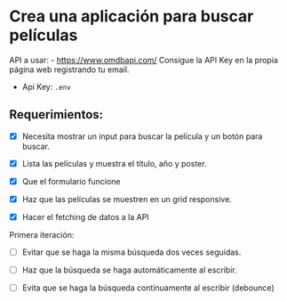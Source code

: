 # Crea una aplicación para buscar películas

API a usar: - https://www.omdbapi.com/ Consigue la API Key en la propia página web registrando tu email.

- Api Key: `.env`

## Requerimientos:

- [x] Necesita mostrar un input para buscar la película y un botón para buscar.

- [x] Lista las películas y muestra el título, año y poster.

- [x] Que el formulario funcione

- [x] Haz que las películas se muestren en un grid responsive.

- [x] Hacer el fetching de datos a la API

Primera iteración:

- [ ] Evitar que se haga la misma búsqueda dos veces seguidas.

- [ ] Haz que la búsqueda se haga automáticamente al escribir.

- [ ] Evita que se haga la búsqueda continuamente al escribir (debounce)
